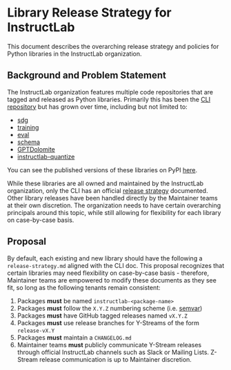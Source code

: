 # Library Release Strategy for InstructLab

This document describes the overarching release strategy and policies for Python libraries in the InstructLab organization.

## Background and Problem Statement

The InstructLab organization features multiple code repositories that are tagged and released as Python libraries.
Primarily this has been the [CLI repository](https://github.com/instructlab/instructlab) but has grown over time,
including but not limited to:

- [sdg](https://github.com/instructlab/sdg)
- [training](https://github.com/instructlab/training)
- [eval](https://github.com/instructlab/eval)
- [schema](https://github.com/instructlab/schema)
- [GPTDolomite](https://github.com/instructlab/GPTDolomite)
- [instructlab-quantize](https://github.com/instructlab/instructlab-quantize)

You can see the published versions of these libraries on PyPI [here](https://pypi.org/search/?q=instructlab).

While these libraries are all owned and maintained by the InstructLab organization, only the CLI has an official
[release strategy](https://github.com/instructlab/instructlab/blob/main/docs/release-strategy.md) documented. Other library
releases have been handled directly by the Maintainer teams at their own discretion. The organization needs to have certain
overarching principals around this topic, while still allowing for flexibility for each library on case-by-case basis.

## Proposal

By default, each existing and new library should have the following a `release-strategy.md` aligned with the CLI doc. This proposal recognizes that certain libraries may need flexibility
on case-by-case basis - therefore, Maintainer teams are empowered to modify these documents as they see fit, so long as the
following tenants remain consistent:

1. Packages **must** be named `instructlab-<package-name>`
1. Packages **must** follow the `X.Y.Z` numbering scheme (i.e. [semvar](https://semver.org/))
1. Packages **must** have GitHub tagged releases named `vX.Y.Z`
1. Packages **must** use release branches for Y-Streams of the form `release-vX.Y`
1. Packages **must** maintain a `CHANGELOG.md`
1. Maintainer teams **must** publicly communicate Y-Stream releases through official InstructLab channels such as Slack or Mailing Lists. Z-Stream release communication is up to Maintainer discretion.
